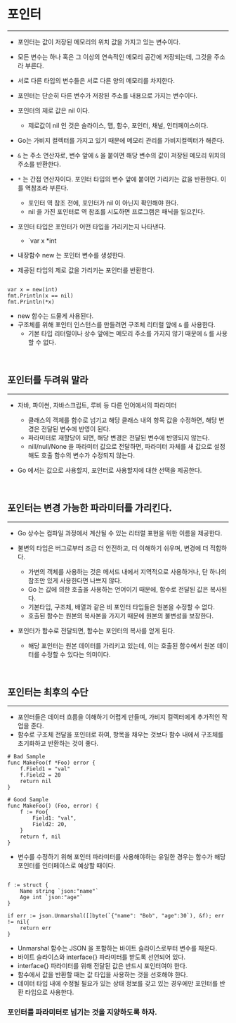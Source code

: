 
# 포인터

---

- 포인터는 값이 저장된 메모리의 위치 값을 가지고 있는 변수이다.
- 모든 변수는 하나 혹은 그 이상의 연속적인 메모리 공간에 저장되는데, 그것을 주소라 부른다.
- 서로 다른 타입의 변수들은 서로 다른 양의 메모리를 차지한다.
- 포인터는 단순히 다른 변수가 저장된 주소를 내용으로 가지는 변수이다.


- 포인터의 제로 값은 nil 이다. 
  - 제로값이 nil 인 것은 슬라이스, 맵, 함수, 포인터, 채널, 인터페이스이다.


- Go는 가비지 컬렉터를 가지고 있기 때문에 메모리 관리를 가비지컬렉터가 해준다.


- `&` 는 주소 연산자로, 변수 앞에 `&` 을 붙이면 해당 변수의 값이 저장된 메모리 위치의 주소를 반환한다.
- `*` 는 간접 연산자이다. 포인터 타입의 변수 앞에 붙이면 가리키는 값을 반환한다. 이를 역참조라 부른다.
  - 포인터 역 참조 전에, 포인터가 nil 이 아닌지 확인해야 한다.
  - nil 을 가진 포인터로 역 참조를 시도하면 프로그램은 패닉을 일으킨다.


- 포인터 타입은 포인터가 어떤 타입을 가리키는지 나타낸다.
  - `var x *int


- 내장함수 new 는 포인터 변수를 생성한다.
- 제공된 타입의 제로 값을 가리키는 포인터를 반환한다.
```shell

var x = new(int)
fmt.Println(x == nil)
fmt.Println(*x)

```

- new 함수는 드물게 사용된다.
- 구조체를 위해 포인터 인스턴스를 만들려면 구조체 리터럴 앞에 `&` 를 사용한다.
  - 기본 타입 리터럴이나 상수 앞에는 메모리 주소를 가지지 않기 때문에 `&` 를 사용할 수 없다.


<br />

## 포인터를 두려워 말라

---

- 자바, 파이썬, 자바스크립트, 루비 등 다른 언어에서의 파라미터
  - 클래스의 객체를 함수로 넘기고 해당 클래스 내의 항목 값을 수정하면, 해당 변경은 전달된 변수에 반영이 된다.
  - 파라미터로 재할당이 되면, 해당 변경은 전달된 변수에 반영되지 않는다.
  - nill/null/None 을 파라미터 값으로 전달하면, 파라미터 자체를 새 값으로 설정해도 호출 함수의 변수가 수정되지 않는다.
  

- Go 에서는 값으로 사용할지, 포인터로 사용할지에 대한 선택을 제공한다.


<br />

## 포인터는 변경 가능한 파라미터를 가리킨다.

---

- Go 상수는 컴파일 과정에서 계산될 수 있는 리터럴 표현을 위한 이름을 제공한다.


- 불변의 타입은 버그로부터 조금 더 안전하고, 더 이해하기 쉬우며, 변경에 더 적합하다.
  - 가변의 객체를 사용하는 것은 메서드 내에서 지역적으로 사용하거나, 단 하나의 참조만 있게 사용한다면 나쁘지 않다.
  - Go 는 값에 의한 호출을 사용하는 언어이기 때문에, 함수로 전달된 값은 복사된다.
  - 기본타입, 구조체, 배열과 같은 비 포인터 타입들은 원본을 수정할 수 없다.
  - 호출된 함수는 원본의 복사본을 가지기 때문에 원본의 불변성을 보장한다.


- 포인터가 함수로 전달되면, 함수는 포인터의 복사를 얻게 된다.
  - 해당 포인터는 원본 데이터를 가리키고 있는데, 이는 호출된 함수에서 원본 데이터를 수정할 수 있다는 의미이다.


<br />

## 포인터는 최후의 수단

---

- 포인터들은 데이터 흐름을 이해하기 어렵게 만들며, 가비지 컬렉터에게 추가적인 작업을 준다.
- 함수로 구조체 전달을 포인터로 하여, 항목을 채우는 것보다 함수 내에서 구조체를 초기화하고 반환하는 것이 좋다.

```shell
# Bad Sample
func MakeFoo(f *Foo) error {
	f.Field1 = "val"
	f.Field2 = 20
	return nil
}

# Good Sample
func MakeFoo() (Foo, error) {
	f := Foo{
		Field1: "val",
		Field2: 20,
	}
	return f, nil
}

```


- 변수를 수정하기 위해 포인터 파라미터를 사용해야하는 유일한 경우는 함수가 해당 포인터를 인터페이스로 예상할 때이다.

```shell

f := struct {
	Name string `json:"name"`
	Age int `json:"age"`
}

if err := json.Unmarshal([]byte(`{"name": "Bob", "age":30`), &f); err != nil{
	return err
}

```

- Unmarshal 함수는 JSON 을 포함하는 바이트 슬라이스로부터 변수를 채운다.
- 바이트 슬라이스와 interface{} 파라미터를 받도록 선언되어 있다.
- interface{} 파라미터를 위해 전달된 값은 반드시 포인터여야 한다.
- 함수에서 값을 반환할 때는 값 타입을 사용하는 것을 선호해야 한다.
- 데이터 타입 내에 수정될 필요가 있는 상태 정보를 갖고 있는 경우에만 포인터를 반환 타입으로 사용한다.


### 포인터를 파라미터로 넘기는 것을 지양하도록 하자.


<br />



